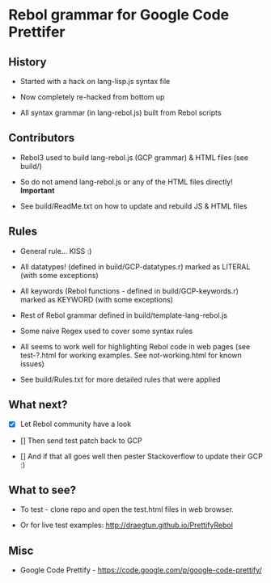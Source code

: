 # Rebol grammar for Google Code Prettifer

## History

* Started with a hack on lang-lisp.js syntax file

* Now completely re-hacked from bottom up

* All syntax grammar (in lang-rebol.js) built from Rebol scripts

## Contributors

* Rebol3 used to build lang-rebol.js (GCP grammar) & HTML files (see build/)

* So do not amend lang-rebol.js or any of the HTML files directly! **Important**  

* See build/ReadMe.txt on how to update and rebuild JS & HTML files


## Rules

* General rule... KISS :)

* All datatypes! (defined in build/GCP-datatypes.r) marked as LITERAL (with some exceptions)

* All keywords (Rebol functions - defined in build/GCP-keywords.r) marked as KEYWORD (with some exceptions)

* Rest of Rebol grammar defined in build/template-lang-rebol.js

* Some naive Regex used to cover some syntax rules

* All seems to work well for highlighting Rebol code in web pages (see test-?.html for working examples. See not-working.html for known issues)

* See build/Rules.txt for more detailed rules that were applied


## What next?

- [x] Let Rebol community have a look

- []  Then send test patch back to GCP

- []  And if that all goes well then pester Stackoverflow to update their GCP :)


## What to see?

* To test - clone repo and open the test.html files in web browser.

* Or for live test examples: http://draegtun.github.io/PrettifyRebol


## Misc

* Google Code Prettify - https://code.google.com/p/google-code-prettify/

